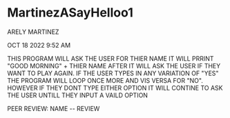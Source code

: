 # MartinezASayHelloo1
ARELY MARTINEZ

OCT 18 2022 9:52 AM

THIS PROGRAM WILL ASK THE USER FOR THIER NAME
IT WILL PRRINT "GOOD MORNING" + THIER NAME 
AFTER IT WILL ASK THE USER IF THEY WANT TO PLAY AGAIN. IF THE USER TYPES IN ANY VARIATION OF "YES" THE PROGRAM WILL LOOP ONCE MORE AND VIS VERSA FOR "NO". HOWEVER IF THEY DONT TYPE EITHER OPTION IT WILL CONTINE TO ASK THE USER UNTILL THEY INPUT A VAILD OPTION

PEER REVIEW: NAME -- REVIEW
